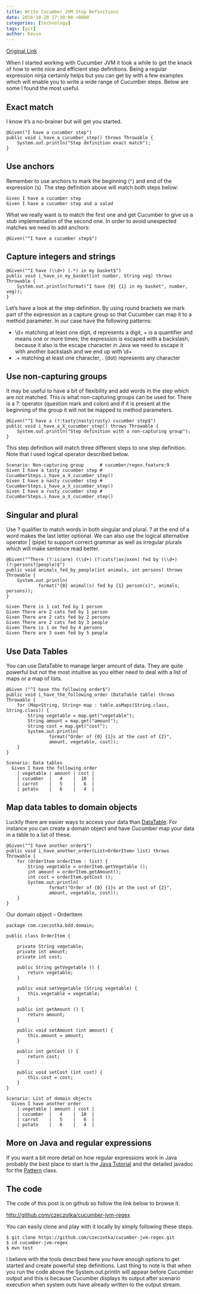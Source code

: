 ```yaml
---
title: Write Cucumber JVM Step Definitions
date: 2016-10-20 17:30:00 +0800
categories: [technology]
tags: [git]
author: Kevin
---
```


[Original Link](http://blog.czeczotka.com/2014/08/17/writing-cucumber-jvm-step-definitions/)

When I started working with Cucumber JVM it took a while to get the knack of how to write nice and efficient step definitions. Being a regular expression ninja certainly helps but you can get by with a few examples which will enable you to write a wide range of Cucumber steps. Below are some I found the most useful.

## Exact match

I know it’s a no-brainer but will get you started.

	@Given("I have a cucumber step")
	public void i_have_a_cucumber_step() throws Throwable {
		System.out.println("Step definition exact match");
	}

## Use anchors

Remember to use anchors to mark the beginning (`^`) and end of the expression (`$`). The step definition above will match both steps below:

	Given I have a cucumber step
	Given I have a cucumber step and a salad

What we really want is to match the first one and get Cucumber to give us a stub implementation of the second one. In order to avoid unexpected matches we need to add anchors:

	@Given("^I have a cucumber step$")

## Capture integers and strings

	@Given("^I have (\\d+) (.*) in my basket$")
	public void i_have_in_my_basket(int number, String veg) throws Throwable {
		System.out.println(format("I have {0} {1} in my basket", number, veg));
	}
	
Let’s have a look at the step definition. By using round brackets we mark part of the expression as a capture group so that Cucumber can map it to a method parameter. In our case have the following patterns:

* \d+ matching at least one digit, d represents a digit, + is a quantifier and means one or more times; the expression is escaped with a backslash, because it also is the escape character in Java we need to escape it with another backslash and we end up with \\d+
* .+ matching at least one character, . (dot) represents any character

## Use non-capturing groups

It may be useful to have a bit of flexibility and add words in the step which are not matched. This is what non-capturing groups can be used for. There is a ?: operator (question mark and colon) and if it is present at the beginning of the group it will not be mapped to method parameters.

	@Given("^I have a (?:tasty|nasty|rusty) cucumber step$")
	public void i_have_a_X_cucumber_step() throws Throwable {
		System.out.println("Step definition with a non-capturing group");
	}
	
This step definition will match three different steps to one step definition. Note that I used logical operator described below.

	Scenario: Non-capturing group      # cucumber/regex.feature:9
	Given I have a tasty cucumber step # CucumberSteps.i_have_a_X_cucumber_step()
	Given I have a nasty cucumber step # CucumberSteps.i_have_a_X_cucumber_step()
	Given I have a rusty cucumber step # CucumberSteps.i_have_a_X_cucumber_step()
	
## Singular and plural

Use ? qualifier to match words in both singular and plural. ? at the end of a word makes the last letter optional. We can also use the logical alternative operator \| (pipe) to support correct grammar as well as irregular plurals which will make sentence read better.

	@Given("^There (?:is|are) (\\d+) (?:cats?|ox|oxen) fed by (\\d+) (?:persons?|people)$")
	public void animals_fed_by_people(int animals, int persons) throws Throwable {
		System.out.println(
				format("{0} animal(s) fed by {1} person(s)", animals, persons));
	}
	
	Given There is 1 cat fed by 1 person
	Given There are 2 cats fed by 1 person
	Given There are 2 cats fed by 2 persons
	Given There are 2 cats fed by 3 people
	Given There is 1 ox fed by 4 persons
	Given There are 3 oxen fed by 5 people

## Use Data Tables

You can use DataTable to manage larger amount of data. They are quite powerful but not the most intuitive as you either need to deal with a list of maps or a map of lists.

	@Given ("^I have the following order$")
	public void i_have_the_following_order (DataTable table) throws Throwable {
		for (Map<String, String> map : table.asMaps(String.class, String.class)) {
			String vegetable = map.get("vegetable");
			String amount = map.get("amount");
			String cost = map.get("cost");
			System.out.println(
					format("Order of {0} {1}s at the cost of {2}",
					amount, vegetable, cost));
		}
	}
	
	Scenario: Data tables
	  Given I have the following order
		| vegetable | amount | cost |
		| cucumber  |   4    |  10  |
		| carrot    |   5    |   6  |
		| potato    |   6    |   4  |
		
## Map data tables to domain objects

Luckily there are easier ways to access your data than [DataTable](http://cukes.info/api/cucumber/jvm/javadoc/cucumber/api/DataTable.html). For instance you can create a domain object and have Cucumber map your data in a table to a list of these.

	@Given("^I have another order$")
	public void i_have_another_order(List<OrderItem> list) throws Throwable {
		for (OrderItem orderItem : list) {
			String vegetable = orderItem.getVegetable ();
			int amount = orderItem.getAmount();
			int cost = orderItem.getCost ();
			System.out.println(
					format("Order of {0} {1}s at the cost of {2}",
					amount, vegetable, cost));
		}
	}
	
Our domain object – OrderItem

	package com.czeczotka.bdd.domain;
	 
	public class OrderItem {
	 
		private String vegetable;
		private int amount;
		private int cost;
	 
		public String getVegetable () {
			return vegetable;
		}
	 
		public void setVegetable (String vegetable) {
			this.vegetable = vegetable;
		}
	 
		public int getAmount () {
			return amount;
		}
	 
		public void setAmount (int amount) {
			this.amount = amount;
		}
	 
		public int getCost () {
			return cost;
		}
	 
		public void setCost (int cost) {
			this.cost = cost;
		}
	}
	
	Scenario: List of domain objects
	  Given I have another order
		| vegetable | amount | cost |
		| cucumber  |   4    |  10  |
		| carrot    |   5    |   6  |
		| potato    |   6    |   4  |
		
## More on Java and regular expressions

If you want a bit more detail on how regular expressions work in Java  probably the best  place to start is the [Java Tutorial](http://docs.oracle.com/javase/tutorial/essential/regex/) and the detailed javadoc for the [Pattern](http://docs.oracle.com/javase/8/docs/api/java/util/regex/Pattern.html) class.

## The code

The code of this post is on github so follow the link below to browse it.

http://github.com/czeczotka/cucumber-jvm-regex

You can easily clone and play with it locally by simply following these steps.

	$ git clone https://github.com/czeczotka/cucumber-jvm-regex.git
	$ cd cucumber-jvm-regex
	$ mvn test

I believe with the tools described here you have enough options to get started and create powerful step definitions. Last thing to note is that when you run the code above the System.out.println will appear before Cucumber output and this is because Cucumber displays its output after scenario execution when system outs have already written to the output stream.